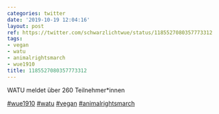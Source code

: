 ```yaml
---
categories: twitter
date: '2019-10-19 12:04:16'
layout: post
ref: https://twitter.com/schwarzlichtwue/status/1185527080357773312
tags:
- vegan
- watu
- animalrightsmarch
- wue1910
title: 1185527080357773312
---
```

WATU meldet über 260 Teilnehmer\*innen

[#wue1910](/t/wue1910) [#watu](/t/watu) [#vegan](/t/vegan) [#animalrightsmarch](/t/animalrightsmarch)